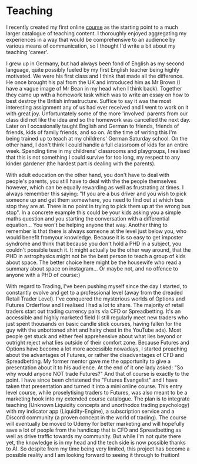 # Teaching
I recently created my first online [course](https://liquidity-trading-s-school.teachable.com/p/from-cfd-and-spreadbetting-to-futures-trading-transition-and-prop-funding) as the starting point to a much larger catalogue of teaching content. I thoroughly enjoyed aggregating my experiences in a way that would be comprehensive to an audience by various means of communication, so I thought I'd write a bit about my teaching 'career'.

I grew up in Germany, but had always been fond of English as my second language, quite possibly fueled by my first English teacher being highly motivated. We were his first class and I think that made all the difference. He once brought his pal from the UK and introduced him as Mr Brown (I have a vague image of Mr Bean in my head when I think back). Together they came up with a homework task which was to write an essay on how to best destroy the British infrastructure. Suffice to say it was the most interesting assignment any of us had ever received and I went to work on it with great joy. Unfortuntately some of the more 'involved' parents from our class did not like the idea and so the homework was cancelled the next day.
Later on I occasionally taught English and German to friends, friends of friends, kids of family friends, and so on. At the time of writing this I'm being trained up to teach at my childrens' German Saturday school. On the other hand, I don't think I could handle a full classroom of kids for an entire week. Spending time in my childrens' classrooms and playgroups, I realised that this is not something I could survive for too long, my respect to any kinder gardener (the hardest part is dealing with the parents).

With adult education on the other hand, you don't have to deal with people's parents, you still have to deal with the the people themselves however, which can be equally rewarding as well as frustrating at times. I always remember this saying: "If you are a bus driver and you wish to pick someone up and get them somewhere, you need to find out at which bus stop they are at. There is no point in trying to pick them up at the wrong bus stop". In a concrete example this could be your kids asking you a simple maths question and you starting the conversation with a differential equation... You won't be helping anyone that way. Another thing to remember is that there is always someone at the level just below you, who would benefit fromyour knowledge. Because it is so easy to get imposter syndrome and think that because you don't hold a PHD in a subject, you couldn't possible teach it. It might actually be the other way around, that the PHD in astrophysics might not be the best person to teach a group of kids about space. The better choice here might be the housewife who read a summary about space on instagram... Or maybe not, and no offence to anyone with a PHD of course:)

With regard to Trading, I've been pushing myself since the day I started, to constantly evolve and get to a professional level (away from the dreaded Retail Trader Level). I've conquered the mysterious worlds of Options and Futures Orderflow and I realised I had a lot to share. The majority of retail traders start out trading currency pairs via CFD or Spreadbetting. It's an accessible and highly marketed field (I still regularly meet new traders who just spent thousands on basic candle stick courses, having fallen for the guy with the unbottoned shirt and hairy chest in the YouTube ads). Most people get stuck and either feel apprehensive about what lies beyond or outright reject what lies outside of their comfort zone. Because Futures and Options have become a lot more accessible nowadays, I started preaching about the advantages of Futures, or rather the disadvantages of CFD and Spreadbetting. My former mentor gave me the opportunity to give a presentation about it to his audience. At the end of it one lady asked: "So why would anyone NOT trade Futures?" And that of course is exactly to the point. I have since been christened the "Futures Evangelist" and I have taken that presentation and turned it into a mini online course. This entry level course, while proselytising traders to Futures, was also meant to be a marketing hook into my extended course catalogue. The plan is to integrate teaching (Unknown Liquidity concepts and unorthodox trading psychology) with my indicator app (Liquidity-Engine), a subscription service and a Discord community (a proven concept in the world of trading). The course will eventually be moved to Udemy for better marketing and will hopefully save a lot of people from the handicap that is CFD and Spreadbetting as well as drive traffic towards my community. But while I'm not quite there yet, the knowledge is in my head and the tech side is now possible thanks to AI. So despite from my time being very limited, this project has become a possible reality and I am looking forward to seeing it through to fruition!
